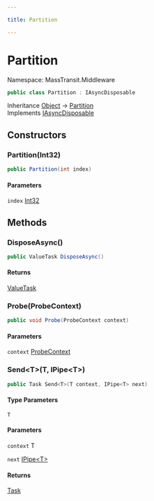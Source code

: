 ```yaml
---

title: Partition

---
```


# Partition

Namespace: MassTransit.Middleware

```csharp
public class Partition : IAsyncDisposable
```

Inheritance [Object](https://learn.microsoft.com/en-us/dotnet/api/system.object) → [Partition](../masstransit-middleware/partition)<br/>
Implements [IAsyncDisposable](https://learn.microsoft.com/en-us/dotnet/api/system.iasyncdisposable)

## Constructors

### **Partition(Int32)**

```csharp
public Partition(int index)
```

#### Parameters

`index` [Int32](https://learn.microsoft.com/en-us/dotnet/api/system.int32)<br/>

## Methods

### **DisposeAsync()**

```csharp
public ValueTask DisposeAsync()
```

#### Returns

[ValueTask](https://learn.microsoft.com/en-us/dotnet/api/system.threading.tasks.valuetask)<br/>

### **Probe(ProbeContext)**

```csharp
public void Probe(ProbeContext context)
```

#### Parameters

`context` [ProbeContext](../../masstransit-abstractions/masstransit/probecontext)<br/>

### **Send\<T\>(T, IPipe\<T\>)**

```csharp
public Task Send<T>(T context, IPipe<T> next)
```

#### Type Parameters

`T`<br/>

#### Parameters

`context` T<br/>

`next` [IPipe\<T\>](../../masstransit-abstractions/masstransit/ipipe-1)<br/>

#### Returns

[Task](https://learn.microsoft.com/en-us/dotnet/api/system.threading.tasks.task)<br/>
